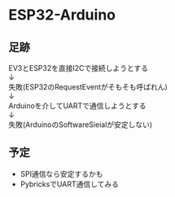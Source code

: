 # ESP32-Arduino

## 足跡  
EV3とESP32を直接I2Cで接続しようとする  
↓  
失敗(ESP32のRequestEventがそもそも呼ばれん)  
↓  
Arduinoを介してUARTで通信しようとする  
↓  
失敗(ArduinoのSoftwareSieialが安定しない)  

## 予定
* SPI通信なら安定するかも
* PybricksでUART通信してみる
